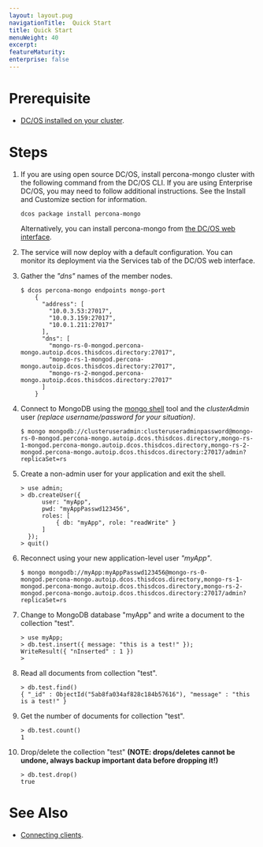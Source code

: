 ```yaml
---
layout: layout.pug
navigationTitle:  Quick Start
title: Quick Start
menuWeight: 40
excerpt:
featureMaturity:
enterprise: false
---
```


# Prerequisite

- [DC/OS installed on your cluster](https://docs.mesosphere.com/latest/administration/installing/).

# Steps

1. If you are using open source DC/OS, install percona-mongo cluster with the following command from the DC/OS CLI. If you are using Enterprise DC/OS, you may need to follow additional instructions. See the Install and Customize section for information.

    ```shell
    dcos package install percona-mongo
    ```

    Alternatively, you can install percona-mongo from [the DC/OS web interface](https://docs.mesosphere.com/latest/usage/webinterface/).

1. The service will now deploy with a default configuration. You can monitor its deployment via the Services tab of the DC/OS web interface.

1. Gather the *"dns"* names of the member nodes.
    ```shell
    $ dcos percona-mongo endpoints mongo-port
        {
          "address": [
            "10.0.3.53:27017",
            "10.0.3.159:27017",
            "10.0.1.211:27017"
          ],
          "dns": [
            "mongo-rs-0-mongod.percona-mongo.autoip.dcos.thisdcos.directory:27017",
            "mongo-rs-1-mongod.percona-mongo.autoip.dcos.thisdcos.directory:27017",
            "mongo-rs-2-mongod.percona-mongo.autoip.dcos.thisdcos.directory:27017"
          ]
        }
    ```
1. Connect to MongoDB using the [mongo shell](https://docs.mongodb.com/manual/mongo/) tool and the *clusterAdmin* user *(replace username/password for your situation)*.
    ```shell
    $ mongo mongodb://clusteruseradmin:clusteruseradminpassword@mongo-rs-0-mongod.percona-mongo.autoip.dcos.thisdcos.directory,mongo-rs-1-mongod.percona-mongo.autoip.dcos.thisdcos.directory,mongo-rs-2-mongod.percona-mongo.autoip.dcos.thisdcos.directory:27017/admin?replicaSet=rs
    ```
1. Create a non-admin user for your application and exit the shell.
    ```shell
    > use admin;
    > db.createUser({
          user: "myApp",
          pwd: "myAppPasswd123456",
          roles: [
              { db: "myApp", role: "readWrite" }
          ]
      });
    > quit()
    ```
1. Reconnect using your new application-level user *"myApp"*.
    ```shell
    $ mongo mongodb://myApp:myAppPasswd123456@mongo-rs-0-mongod.percona-mongo.autoip.dcos.thisdcos.directory,mongo-rs-1-mongod.percona-mongo.autoip.dcos.thisdcos.directory,mongo-rs-2-mongod.percona-mongo.autoip.dcos.thisdcos.directory:27017/admin?replicaSet=rs
    ```
1. Change to MongoDB database "myApp" and write a document to the collection "test".
    ```shell
    > use myApp;
    > db.test.insert({ message: "this is a test!" });
    WriteResult({ "nInserted" : 1 })
    >
    ```
1. Read all documents from collection "test".
    ```shell
    > db.test.find()
    { "_id" : ObjectId("5ab8fa034af828c184b57616"), "message" : "this is a test!" }
    ```
1. Get the number of documents for collection "test".
    ```shell
    > db.test.count()
    1
    ```
1. Drop/delete the collection "test" **(NOTE: drops/deletes cannot be undone, always backup important data before dropping it!)**
    ```shell
    > db.test.drop()
    true
    ```

# See Also

- [Connecting clients][1].

 [1]: https://docs.mesosphere.com/service-docs/<Template>/connecting-clients/
